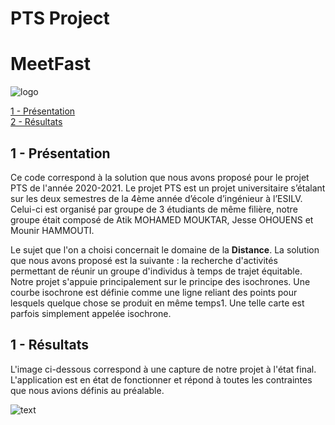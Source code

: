 # PTS Project 
# MeetFast


![logo](https://github.com/Atik14/PTSProject/blob/main/img/logopts.PNG)

[1 - Présentation](#presentation)  
[2 - Résultats](#results)  

## <a name="presentation"></a>1 - Présentation

Ce code correspond à la solution que nous avons proposé pour le projet PTS de l'année 2020-2021. Le projet PTS est un projet universitaire s’étalant sur les deux semestres de la 4ème année d’école d’ingénieur à l’ESILV. Celui-ci est organisé par groupe de 3 étudiants de même filière, notre groupe était composé de Atik MOHAMED MOUKTAR, Jesse OHOUENS et Mounir HAMMOUTI. 

Le sujet que l'on a choisi concernait le domaine de la **Distance**. La solution que nous avons proposé est la suivante : la recherche d'activités permettant de réunir un groupe d'individus à temps de trajet équitable.	Notre projet s'appuie principalement sur le principe des isochrones. Une courbe isochrone est définie comme une ligne reliant des points pour lesquels quelque chose se produit en même temps1. Une telle carte est parfois simplement appelée isochrone.

## <a name="results"></a>1 - Résultats

L'image ci-dessous correspond à une capture de notre projet à l'état final. L'application est en état de fonctionner et répond à toutes les contraintes que nous avions définis au préalable.

![text](https://github.com/Atik14/PTSProject/blob/main/img/results.png)